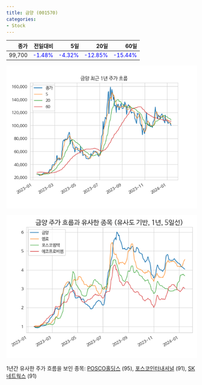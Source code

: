 ```yaml
---
title: 금양 (001570)
categories:
- Stock
---
```


|종가|전일대비|5일|20일|60일|
|---:|-------:|--:|---:|---:|
|99,700|<span style="color: blue">-1.48%</span>|<span style="color: blue">-4.32%</span>|<span style="color: blue">-12.85%</span>|<span style="color: blue">-15.44%</span>|


<!-- more -->

![001570](/assets/images/stock/001570.png)

![001570](/assets/images/stock/001570_sim.png)

1년간 유사한 주가 흐름을 보인 종목:
[POSCO홀딩스](/stock/005490/) (95),
[포스코인터내셔널](/stock/047050/) (91),
[SK네트웍스](/stock/001740/) (91)